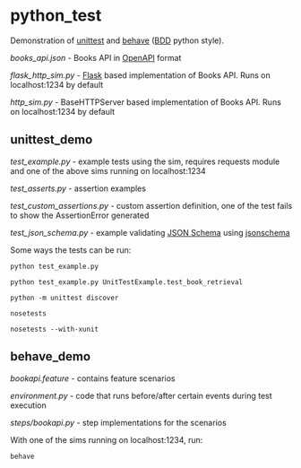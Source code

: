 # python_test
Demonstration of [unittest](https://docs.python.org/2/library/unittest.html) and [behave](http://pythonhosted.org/behave/) ([BDD](https://en.wikipedia.org/wiki/Behavior-driven_development) python style).

*books_api.json* - Books API in [OpenAPI](https://github.com/OAI/OpenAPI-Specification) format

*flask_http_sim.py* - [Flask](https://github.com/mitsuhiko/flask) based implementation of Books API.  Runs on localhost:1234 by default

*http_sim.py* - BaseHTTPServer based implementation of Books API.  Runs on localhost:1234 by default


## unittest_demo

*test_example.py* - example tests using the sim, requires requests module and one of the above sims running on localhost:1234

*test_asserts.py* - assertion examples

*test_custom_assertions.py* - custom assertion definition, one of the test fails to show the AssertionError generated

*test_json_schema.py* - example validating [JSON Schema](http://json-schema.org/) using [jsonschema](https://github.com/Julian/jsonschema)

Some ways the tests can be run:

`python test_example.py`

`python test_example.py UnitTestExample.test_book_retrieval`

`python -m unittest discover`

`nosetests`

`nosetests --with-xunit`


## behave_demo

*bookapi.feature* - contains feature scenarios

*environment.py* - code that runs before/after certain events during test execution

*steps/bookapi.py* - step implementations for the scenarios

With one of the sims running on localhost:1234, run:

`behave`
